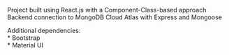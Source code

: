 Project built using React.js with a Component-Class-based approach  
Backend connection to MongoDB Cloud Atlas with Express and Mongoose  

Additional dependencies:  
	* Bootstrap  
	* Material UI  

